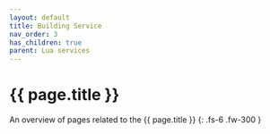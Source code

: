 ```yaml
---
layout: default
title: Building Service
nav_order: 3
has_children: true
parent: Lua services
---
```


# {{ page.title }}


An overview of pages related to the {{ page.title }}
{: .fs-6 .fw-300 }
